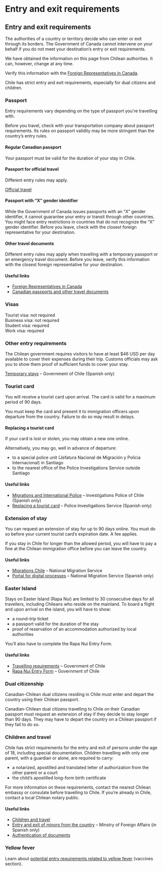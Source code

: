 # Entry and exit requirements

## Entry and exit requirements

The authorities of a country or territory decide who can enter or exit through its borders. The Government of Canada cannot intervene on your behalf if you do not meet your destination’s entry or exit requirements.

We have obtained the information on this page from Chilean authorities. It can, however, change at any time.

Verify this information with the [Foreign Representatives in Canada](https://www.international.gc.ca/protocol-protocole/reps.aspx?lang=eng).

Chile has strict entry and exit requirements, especially for dual citizens and children.

### Passport

Entry requirements vary depending on the type of passport you're travelling with.

Before you travel, check with your transportation company about passport requirements. Its rules on passport validity may be more stringent than the country’s entry rules.

#### Regular Canadian passport

Your passport must be valid for the duration of your stay in Chile.

#### Passport for official travel

Different entry rules may apply.

[Official travel](https://www.canada.ca/en/immigration-refugees-citizenship/services/canadian-passports/official-travel.html)

#### Passport with “X” gender identifier

While the Government of Canada issues passports with an “X” gender identifier, it cannot guarantee your entry or transit through other countries. You might face entry restrictions in countries that do not recognize the “X” gender identifier. Before you leave, check with the closest foreign representative for your destination.

#### Other travel documents

Different entry rules may apply when travelling with a temporary passport or an emergency travel document. Before you leave, verify this information with the closest foreign representative for your destination.

#### Useful links

* [Foreign Representatives in Canada](https://www.international.gc.ca/protocol-protocole/reps.aspx?lang=eng)
* [Canadian passports and other travel documents](http://www.canada.ca/passport)

### Visas

Tourist visa: not required   
 Business visa: not required  
 Student visa: required  
 Work visa: required

### Other entry requirements

The Chilean government requires visitors to have at least $46 USD per day available to cover their expenses during their trip. Customs officials may ask you to show them proof of sufficient funds to cover your stay.

[Temporary stays](https://www.chileatiende.gob.cl/fichas/104218) – Government of Chile (Spanish only)

### Tourist card

You will receive a tourist card upon arrival. The card is valid for a maximum period of 90 days.

You must keep the card and present it to immigration officers upon departure from the country. Failure to do so may result in delays.

#### Replacing a tourist card

If your card is lost or stolen, you may obtain a new one online.

Alternatively, you may go, well in advance of departure:

* to a special police unit (Jefatura Nacional de Migración y Policia Internacional) in Santiago
* to the nearest office of the Police Investigations Service outside Santiago

#### Useful links

* [Migrations and International Police](https://pdichile.cl/instituci%C3%B3n/unidades/migraciones) – Investigations Police of Chile (Spanish only)
* [Replacing a tourist card](https://www.pdichile.cl/tr%C3%A1mites-online/duplicado-de-tarjeta-de-turismo) – Police Investigations Service (Spanish only)

### Extension of stay

You can request an extension of stay for up to 90 days online. You must do so before your current tourist card’s expiration date. A fee applies.

If you stay in Chile for longer than the allowed period, you will have to pay a fine at the Chilean immigration office before you can leave the country.

#### Useful links

* [Migrations Chile](https://serviciomigraciones.cl/en/home/) – National Migration Service
* [Portal for digital processes](https://tramites.extranjeria.gob.cl/) – National Migration Service (Spanish only)

### Easter Island

Stays on Easter Island (Rapa Nui) are limited to 30 consecutive days for all travellers, including Chileans who reside on the mainland. To board a flight and upon arrival on the island, you will have to show:

* a round-trip ticket
* a passport valid for the duration of the stay
* proof of reservation of an accommodation authorized by local authorities

You’ll also have to complete the Rapa Nui Entry Form.

#### Useful links

* [Travelling requirements](https://www.gob.cl/rapanuiprotegida-en/tourist/) – Government of Chile
* [Rapa Nui Entry Form](https://ingresorapanui.interior.gob.cl/) – Government of Chile

### Dual citizenship

Canadian-Chilean dual citizens residing in Chile must enter and depart the country using their Chilean passport.

Canadian-Chilean dual citizens travelling to Chile on their Canadian passport must request an extension of stay if they decide to stay longer than 90 days. They may have to depart the country on a Chilean passport if they fail to do so.

### Children and travel

Chile has strict requirements for the entry and exit of persons under the age of 18, including special documentation. Children travelling with only one parent, with a guardian or alone, are required to carry:

* a notarized, apostilled and translated letter of authorization from the other parent or a court
* the child’s apostilled long-form birth certificate

For more information on these requirements, contact the nearest Chilean embassy or consulate before travelling to Chile. If you’re already in Chile, contact a local Chilean notary public.

#### Useful links

* [Children and travel](https://travel.gc.ca/travelling/children)
* [Entry and exit of minors from the country](https://www.chile.gob.cl/chile/xplica/ingreso-y-salida-de-menores-del-pais) – Minstry of Foreign Affairs (in Spanish only)
* [Authentication of documents](https://www.international.gc.ca/gac-amc/about-a_propos/services/authentication-authentification/index.aspx?lang=eng)

### Yellow fever

Learn about [potential entry requirements related to yellow fever](#health) (vaccines section).